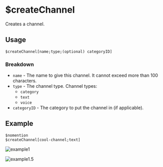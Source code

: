 # $createChannel
Creates a channel.

## Usage
```
$createChannel[name;type;(optional) categoryID]
```

### Breakdown
- `name` - The name to give this channel. It cannot exceed more than 100 characters.
- `type` - The channel type. Channel types:
  - `category`
  - `text`
  - `voice`
- `categoryID` - The category to put the channel in (if applicable).

## Example
```
$nomention
$createChannel[cool-channel;text]
```

![example1](https://user-images.githubusercontent.com/69215413/125972519-26d1a5a1-f362-4101-abdd-6c3943e6811c.png)

![example1.5](https://user-images.githubusercontent.com/69215413/125972524-95307b17-bfcc-4525-a4fa-1d58a30a1fa9.png)
